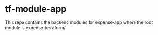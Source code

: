 # tf-module-app

This repo contains the backend modules for expense-app where the root module is expense-terraform/